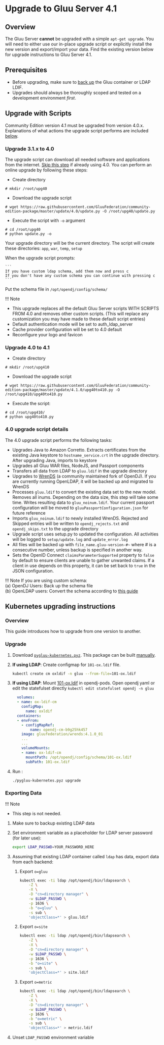 # Upgrade to Gluu Server 4.1

## Overview
The Gluu Server **cannot** be upgraded with a simple `apt-get upgrade`. You will need to either use our in-place upgrade script or explicitly install the new version and export/import your data. Find the existing version below for upgrade instructions to Gluu Server 4.1. 

## Prerequisites

- Before upgrading, make sure to [back up](../operation/backup.md) the Gluu container or LDAP LDIF. 
- Upgrades should always be thoroughly scoped and tested on a development environment *first*.

## Upgrade with Scripts

Community Edition version 4.1 must be upgraded from version 4.0.x. Explanations of what actions the upgrade script performs are included [below](#40-upgrade-script-details).

### Upgrade 3.1.x to 4.0

The upgrade script can download all needed software and applications from the internet. [Skip this step](#upgrade-40-to-41) if already using 4.0. You can perform an online upgrade by following these steps:

* Create directory
```
# mkdir /root/upg40
```

* Download the upgrade script
```
# wget https://raw.githubusercontent.com/GluuFederation/community-edition-package/master/update/4.0/update.py -O /root/upg40/update.py
```

* Execute the script with `-o` argument
```
# cd /root/upg40
# python update.py -o
```

Your upgrade directory will be the current directory. The script will create these directories: `app`, `war`, `temp`, `setup`

When the upgrade script prompts:  
    
    ```
    If you have custom ldap schema, add them now and press c  
    If you don't have any custom schema you can continue with pressing c
    ```
    
Put the schema file in `/opt/opendj/config/schema/`


!!! Note
 * This upgrade replaces all the default Gluu Server scripts WITH SCRIPTS FROM 4.0 and removes other custom scripts. (This will replace any customization you may have made to these default script entries) 
 * Default authentication mode will be set to auth_ldap_server
 * Cache provider configuration will be set to 4.0 default
 * Reconfigure your logo and favicon


### Upgrade 4.0 to 4.1

* Create directory
```
# mkdir /root/upg410
```

* Download the upgrade script
```
# wget https://raw.githubusercontent.com/GluuFederation/community-edition-package/master/update/4.1.0/upg40to410.py -O /root/upg410/upg40to410.py
```

* Execute the script:

```
# cd /root/upg410/
# python upg40to410.py
```
### 4.0 upgrade script details

The 4.0 upgrade script performs the following tasks:

- Upgrades Java to Amazon Corretto. Extracts certificates from the existing Java keystore to `hostname_service.crt` in the upgrade directory. After upgrading Java, imports to keystore
- Upgrades all Gluu WAR files, NodeJS, and Passport components
- Transfers all data from LDAP to `gluu.ldif` in the upgrade directory
- Upgrades to [WrenDS](https://github.com/WrenSecurity/wrends) (a community maintained fork of OpenDJ). If you are currently running OpenLDAP, it will be backed up and migrated to WrenDS
- Processes `gluu.ldif` to convert the existing data set to the new model. Removes all inums. Depending on the data
size, this step will take some time. Writes resulting data to `gluu_noinum.ldif`. Your current passport configuration
will be moved to `gluuPassportConfiguration.json` for future reference
- Imports `gluu_noinum.ldif` to newly installed WrenDS. Rejected and Skipped entries will be written to 
`opendj_rejects.txt` and `opendj_skips.txt` to the upgrade directory
- Upgrade script uses setup.py to updated the configuration. All activities will be logged to `setup/update.log` and
`update_error.log`
- All files will be backed up with `file_name.gluu-version-#~` where # is a consecutive number, unless backup is specified in
another way.
- Sets the OpenID Connect `claimsParameterSupported` property to `false` by default to ensure clients are unable to gather unwanted claims. If a client in use depends on this property, it can be set back to `true` in the JSON configuration.

!!! Note
    If you are using custom schema:  
    (a) OpenDJ Users: Back up the schema file  
    (b) OpenLDAP users: Convert the schema according to [this guide](https://backstage.forgerock.com/docs/opendj/3.5/admin-guide/#chap-schema)

## Kubernetes upgrading instructions 

### Overview

This guide introduces how to upgrade from one version to another.

### Upgrade

1.  Download [`pygluu-kubernetes.pyz`](https://github.com/GluuFederation/enterprise-edition/releases). This package can be built [manually](https://github.com/GluuFederation/enterprise-edition/blob/4.1/README.md#build-pygluu-kubernetespyz-manually).

1.  **If using LDAP**: Create configmap for `101-ox.ldif` file.

    ```bash
    kubectl create cm oxldif -n gluu --from-file=101-ox.ldif
    ```
    
1.  **If using LDAP**: Mount [101-ox.ldif](https://raw.githubusercontent.com/GluuFederation/enterprise-edition/4.1/pygluu/kubernetes/templates/ldap/base/101-ox.ldif) in opendj-pods. Open opendj yaml or edit the statefulset directly `kubectl edit statefulset opendj -n gluu`

    ```yaml
      volumes:
      - name: ox-ldif-cm
        configMap:
          name: oxldif
      containers:
      - envFrom:
        - configMapRef:
            name: opendj-cm-b9g25hk457
        image: gluufederation/wrends:4.1.0_01
        ...
        ...
        volumeMounts:
        - name: ox-ldif-cm
          mountPath: /opt/opendj/config/schema/101-ox.ldif
          subPath: 101-ox.ldif

    ```
    
1.  Run :

     ```bash
     ./pygluu-kubernetes.pyz upgrade
     ```
### Exporting Data

!!! Note
 * This step is not needed.


1.  Make sure to backup existing LDAP data

1.  Set environment variable as a placeholder for LDAP server password (for later use):

    ```sh
    export LDAP_PASSWD=YOUR_PASSWORD_HERE
    ```

1.  Assuming that existing LDAP container called `ldap` has data, export data from each backend:

    1.  Export `o=gluu`

        ```sh
        kubectl exec -ti ldap /opt/opendj/bin/ldapsearch \
            -Z \
            -X \
            -D "cn=directory manager" \
            -w $LDAP_PASSWD \
            -p 1636 \
            -b "o=gluu" \
            -s sub \
            'objectClass=*' > gluu.ldif
        ```

    1.  Export `o=site`

        ```sh
        kubectl exec -ti ldap /opt/opendj/bin/ldapsearch \
            -Z \
            -X \
            -D "cn=directory manager" \
            -w $LDAP_PASSWD \
            -p 1636 \
            -b "o=site" \
            -s sub \
            'objectClass=*' > site.ldif
        ```

    1.  Export `o=metric`

        ```sh
        kubectl exec -ti ldap /opt/opendj/bin/ldapsearch \
            -Z \
            -X \
            -D "cn=directory manager" \
            -w $LDAP_PASSWD \
            -p 1636 \
            -b "o=metric" \
            -s sub \
            'objectClass=*' > metric.ldif
        ```

1.  Unset `LDAP_PASSWD` environment variable
